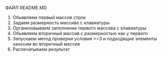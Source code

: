 ФАЙЛ README.MD
1.	Обьявляем первый массив строк 
2.	Задаем размерность массива с клавиатуры
3.	Организовываем заполнение первого массива с клавиатуры
4.	Обьявляем вторичный массив с размерностью как у первого
5.	Запускаем метод проверки условия >=3 и подходящие элементы заносим во вторичный массив
6.	Распечатываем результат
